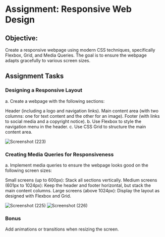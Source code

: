 # Assignment: Responsive Web Design

## Objective:
Create a responsive webpage using modern CSS techniques, specifically Flexbox, Grid, and Media Queries. The goal is to ensure the webpage adapts gracefully to various screen sizes.

## Assignment Tasks

### Designing a Responsive Layout
a. Create a webpage with the following sections:

Header (including a logo and navigation links).
Main content area (with two columns: one for text content and the other for an image).
Footer (with links to social media and a copyright notice).
b. Use Flexbox to style the navigation menu in the header.
c. Use CSS Grid to structure the main content area.

![Screenshot (223)](https://github.com/user-attachments/assets/ab401048-8807-41b9-a124-312a5a6faec5)

### Creating Media Queries for Responsiveness
a. Implement media queries to ensure the webpage looks good on the following screen sizes:

Small screens (up to 600px): Stack all sections vertically.
Medium screens (601px to 1024px): Keep the header and footer horizontal, but stack the main content columns.
Large screens (above 1024px): Display the layout as designed with Flexbox and Grid.

![Screenshot (225)](https://github.com/user-attachments/assets/54ae8dc0-5436-4363-8b85-48411aa27df8)
![Screenshot (226)](https://github.com/user-attachments/assets/452d3697-ca0c-4d44-bff1-935cb97e84e0)



### Bonus

Add animations or transitions when resizing the screen.
